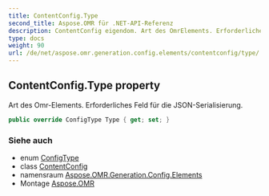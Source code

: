 ```yaml
---
title: ContentConfig.Type
second_title: Aspose.OMR für .NET-API-Referenz
description: ContentConfig eigendom. Art des OmrElements. Erforderliches Feld für die JSONSerialisierung.
type: docs
weight: 90
url: /de/net/aspose.omr.generation.config.elements/contentconfig/type/
---
```

## ContentConfig.Type property

Art des Omr-Elements. Erforderliches Feld für die JSON-Serialisierung.

```csharp
public override ConfigType Type { get; set; }
```

### Siehe auch

* enum [ConfigType](../../../aspose.omr.generation.config.enums/configtype/)
* class [ContentConfig](../)
* namensraum [Aspose.OMR.Generation.Config.Elements](../../contentconfig/)
* Montage [Aspose.OMR](../../../)


